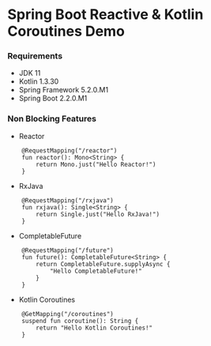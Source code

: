 Spring Boot Reactive & Kotlin Coroutines Demo
=============================================

### Requirements

* JDK 11
* Kotlin 1.3.30
* Spring Framework 5.2.0.M1
* Spring Boot 2.2.0.M1

### Non Blocking Features

* Reactor
```
    @RequestMapping("/reactor")
    fun reactor(): Mono<String> {
        return Mono.just("Hello Reactor!")
    }
```

* RxJava

```
    @RequestMapping("/rxjava")
    fun rxjava(): Single<String> {
        return Single.just("Hello RxJava!")
    }
```

* CompletableFuture

```
    @RequestMapping("/future")
    fun future(): CompletableFuture<String> {
        return CompletableFuture.supplyAsync {
            "Hello CompletableFuture!"
        }
    }
```

* Kotlin Coroutines

```
    @GetMapping("/coroutines")
    suspend fun coroutine(): String {
        return "Hello Kotlin Coroutines!"
    }
```
